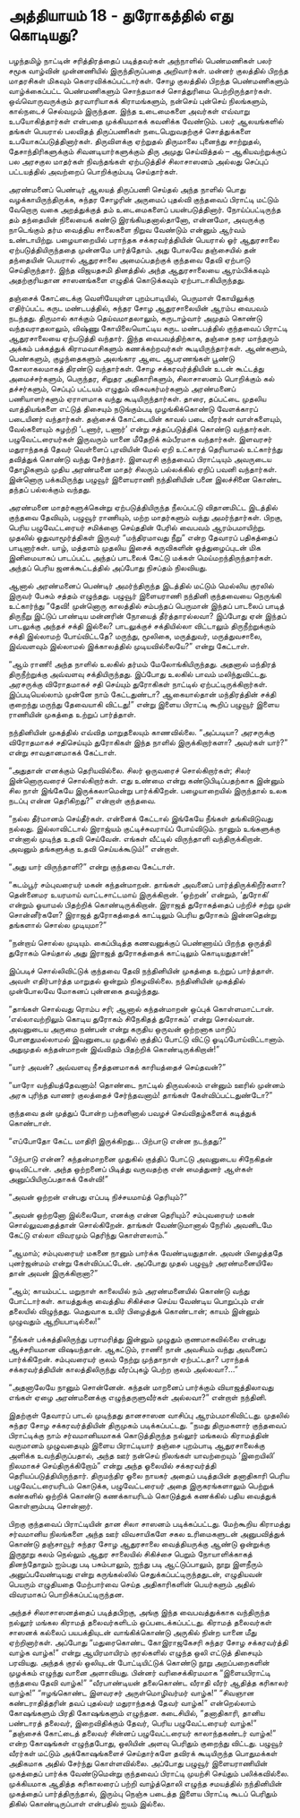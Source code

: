 # அத்தியாயம் 18 - துரோகத்தில் எது கொடியது?

பழந்தமிழ் நாட்டின் சரித்திரத்தைப் படித்தவர்கள் அந்நாளில் பெண்மணிகள் பலர் சமூக வாழ்வின் முன்னணியில் இருந்திருப்பதை அறிவார்கள். மன்னர் குலத்தில் பிறந்த மாதரசிகள் மிகவும் கௌரவிக்கப்பட்டார்கள். சோழ குலத்தில் பிறந்த பெண்மணிகளும் வாழ்க்கைப்பட்ட பெண்மணிகளும் சொந்தமாகச் சொத்துரிமை பெற்றிருந்தார்கள். ஒவ்வொருவருக்கும் தரவாரியாகக் கிராமங்களும், நன்செய் புன்செய் நிலங்களும், கால்நடைச் செல்வமும் இருந்தன. இந்த உடைமைகளை அவர்கள் எவ்வாறு உபயோகித்தார்கள் என்பதை முக்கியமாகக் கவனிக்க வேண்டும். பலர் ஆலயங்களில் தங்கள் பெயரால் பலவிதத் திருப்பணிகள் நடைபெறுவதற்குச் சொத்துக்களை உபயோகப்படுத்தினார்கள். திருவிளக்கு ஏற்றுதல் திருமாலை புனைந்து சாற்றுதல், தேசாந்திரிகளுக்கும் சிவனடியார்களுக்கும் திரு அமுது செய்வித்தல் &#8211; ஆகியவற்றுக்குப் பல அரசகுல மாதர்கள் நிவந்தங்கள் ஏற்படுத்திச் சிலாசாஸனம் அல்லது செப்புப் பட்டயத்தில் அவற்றைப் பொறிக்கும்படி செய்தார்கள்.

அரண்மனைப் பெண்டிர் ஆலயத் திருப்பணி செய்தல் அந்த நாளில் பொது வழக்காயிருந்திருக்க, சுந்தர சோழரின் அருமைப் புதல்வி குந்தவைப் பிராட்டி மட்டும் வேறொரு வகை அறத்துக்குத் தம் உடைமைகளைப் பயன்படுத்தினார். நோய்ப்பட்டிருந்த தம் தந்தையின் நிலையைக் கண்டு இரங்கியதனால்தானோ, என்னமோ, அவருக்கு நாடெங்கும் தர்ம வைத்திய சாலைகளை நிறுவ வேண்டும் என்னும் ஆர்வம் உண்டாயிற்று. பழையாறையில் பராந்தக சக்கரவர்த்தியின் பெயரால் ஓர் ஆதுரசாலை ஏற்படுத்தியிருந்ததை முன்னமே பார்த்தோம். அது போலவே தஞ்சையில் தன் தந்தையின் பெயரால் ஆதுரசாலை அமைப்பதற்குக் குந்தவை தேவி ஏற்பாடு செய்திருந்தார். இந்த விஜயதசமி தினத்தில் அந்த ஆதுரசாலையை ஆரம்பிக்கவும் அதற்குரியதான சாஸனங்களை எழுதிக் கொடுக்கவும் ஏற்பாடாகியிருந்தது.

தஞ்சைக் கோட்டைக்கு வெளியேயுள்ள புறம்பாடியில், பெருமாள் கோயிலுக்கு எதிர்ப்பட்ட கருட மண்டபத்தில், சுந்தர சோழ ஆதுரசாலையின் ஆரம்ப வைபவம் நடந்தது. திருமால் காக்கும் தெய்வமாதலாலும், கருடாழ்வார் அமுதம் கொண்டு வந்தவராதலாலும், விஷ்ணு கோயிலையொட்டிய கருட மண்டபத்தில் குந்தவைப் பிராட்டி ஆதுரசாலையை ஏற்படுத்தி வந்தார். இந்த வைபவத்திற்காக, தஞ்சை நகர மாந்தரும் அக்கம் பக்கத்துக் கிராமவாசிகளும் கணக்கற்றவர்கள் கூடியிருந்தார்கள். ஆண்களும், பெண்களும், குழந்தைகளும் அலங்கார ஆடை ஆபரணங்கள் பூண்டு கோலாகலமாகத் திரண்டு வந்தார்கள். சோழ சக்கரவர்த்தியின் உடன் கூட்டத்து அமைச்சர்களும், பெருந்தர, சிறுதர அதிகாரிகளும், சிலாசாஸனம் பொறிக்கும் கல் தச்சர்களும், செப்புப் பட்டயம் எழுதும் விசுவகர்மர்களும் அரண்மனைப் பணியாளர்களும் ஏராளமாக வந்து கூடியிருந்தார்கள். தாரை, தப்பட்டை முதலிய வாத்தியங்களை எட்டுத் திசையும் நடுங்கும்படி முழங்கிக்கொண்டு வேளக்காரப் படையினர் வந்தார்கள். தஞ்சைக் கோட்டையின் காவல் படை வீரர்கள் வாள்களையும், வேல்களையும் சுழற்றி &#8216;டணார், டணார்&#8217; என்று சத்தப்படுத்திக் கொண்டு வந்தார்கள். பழுவேட்டரையர்கள் இருவரும் யானை மீதேறிக் கம்பீரமாக வந்தார்கள். இளவரசர் மதுராந்தகத் தேவர் வெள்ளைப் புரவியின் மேல் ஏறி உட்காரத் தெரியாமல் உட்கார்ந்து தவித்துக் கொண்டு வந்து சேர்ந்தார். இளவரசி குந்தவைப் பிராட்டியும் அவருடைய தோழிகளும் முதிய அரண்மனை மாதர் சிலரும் பல்லக்கில் ஏறிப் பவனி வந்தார்கள். இன்னொரு பக்கமிருந்து பழுவூர் இளையராணி நந்தினியின் பனை இலச்சினை கொண்ட தந்தப் பல்லக்கும் வந்தது.

அரண்மனை மாதர்களுக்கென்று ஏற்படுத்தியிருந்த நீலப்பட்டு விதானமிட்ட இடத்தில் குந்தவை தேவியும், பழுவூர் ராணியும், மற்ற மாதர்களும் வந்து அமர்ந்தார்கள். பிறகு, பெரிய பழுவேட்டரையர் சமிக்ஞை செய்ததின் பேரில் வைபவம் ஆரம்பமாயிற்று. முதலில் ஓதுவாமூர்த்திகள் இருவர் &#8220;மந்திரமாவது நீறு&#8221; என்ற தேவாரப் பதிகத்தைப் பாடினார்கள். யாழ், மத்தளம் முதலிய இசைக் கருவிகளின் ஒத்துழைப்புடன் மிக இனிமையாகப் பாடப்பட்ட அந்தப் பாடலைக் கேட்டு மக்கள் மெய்மறந்திருந்தார்கள். அந்தப் பெரிய ஜனக்கூட்டத்தில் அப்போது நிசப்தம் நிலவியது.

ஆனால் அரண்மனைப் பெண்டிர் அமர்ந்திருந்த இடத்தில் மட்டும் மெல்லிய குரலில் இருவர் பேசும் சத்தம் எழுந்தது. பழுவூர் இளையராணி நந்தினி குந்தவையை நெருங்கி உட்கார்ந்து &#8220;தேவி! முன்னொரு காலத்தில் சம்பந்தப் பெருமான் இந்தப் பாடலைப் பாடித் திருநீறு இட்டுப் பாண்டிய மன்னரின் நோயைத் தீர்த்தாரல்லவா? இப்போது ஏன் இந்தப் பாடலுக்கு அந்தச் சக்தி இல்லை? பாடலுக்குச் சக்தியில்லா விட்டாலும் திருநீற்றுக்கும் சக்தி இல்லாமற் போய்விட்டதே? மருந்து, மூலிகை, மருத்துவர், மருத்துவசாலை, இவ்வளவும் இல்லாமல் இக்காலத்தில் முடியவில்லையே?&#8221; என்று கேட்டாள்.

&#8220;ஆம் ராணி! அந்த நாளில் உலகில் தர்மம் மேலோங்கியிருந்தது. அதனால் மந்திரத் திருநீற்றுக்கு அவ்வளவு சக்தியிருந்தது. இப்போது உலகில் பாவம் மலிந்துவிட்டது. அரசருக்கு விரோதமாகச் சதி செய்யும் துரோகிகள் நாட்டில் ஏற்பட்டிருக்கிறார்கள். இப்படியெல்லாம் முன்னே நாம் கேட்டதுண்டா? ஆகையால்தான் மந்திரத்தின் சக்தி குறைந்து மருந்து தேவையாகி விட்டது!&#8221; என்று இளைய பிராட்டி கூறிப் பழுவூர் இளைய ராணியின் முகத்தை உற்றுப் பார்த்தாள்.

நந்தினியின் முகத்தில் எவ்வித மாறுதலையும் காணவில்லை. &#8220;அப்படியா? அரசருக்கு விரோதமாகச் சதிசெய்யும் துரோகிகள் இந்த நாளில் இருக்கிறார்களா? அவர்கள் யார்?&#8221; என்று சாவதானமாகக் கேட்டாள்.

&#8220;அதுதான் எனக்கும் தெரியவில்லை. சிலர் ஒருவரைச் சொல்கிறார்கள்; சிலர் இன்னொருவரைச் சொல்கிறார்கள். எது உண்மை என்று கண்டுபிடிப்பதற்காக இன்னும் சில நாள் இங்கேயே இருக்கலாமென்று பார்க்கிறேன். பழையாறையில் இருந்தால் உலக நடப்பு என்ன தெரிகிறது?&#8221; என்றாள் குந்தவை.

&#8220;நல்ல தீர்மானம் செய்தீர்கள். என்னைக் கேட்டால் இங்கேயே நீங்கள் தங்கிவிடுவது நல்லது. இல்லாவிட்டால் இராஜ்யம் குட்டிச்சுவராய்ப் போய்விடும். நானும் உங்களுக்கு என்னால் முடிந்த உதவி செய்வேன். எங்கள் வீட்டில் விருந்தாளி வந்திருக்கிறான். அவனும் தங்களுக்கு உதவி செய்யக்கூடும்!&#8221; என்றாள்.

&#8220;அது யார் விருந்தாளி?&#8221; என்று குந்தவை கேட்டாள்.

&#8220;கடம்பூர் சம்புவரையர் மகன் கந்தன்மாறன். தாங்கள் அவனைப் பார்த்திருக்கிறீர்களா? தென்னைமர உயரமாய் வாட்டசாட்டமாய் இருக்கிறான். &#8216;ஒற்றன்&#8217; என்றும், &#8216;துரோகி&#8217; என்றும் ஓயாமல் பிதற்றிக் கொண்டிருக்கிறான். இராஜத் துரோகத்தைப் பற்றிச் சற்று முன் சொன்னீர்களே? இராஜத் துரோகத்தைக் காட்டிலும் பெரிய துரோகம் இன்னதென்று தங்களால் சொல்ல முடியுமா?&#8221;

&#8220;நன்றாய் சொல்ல முடியும். கைப்பிடித்த கணவனுக்குப் பெண்ணாய்ப் பிறந்த ஒருத்தி துரோகம் செய்தால் அது இராஜத் துரோகத்தைக் காட்டிலும் கொடியதுதான்!&#8221;

இப்படிச் சொல்லிவிட்டுக் குந்தவை தேவி நந்தினியின் முகத்தை உற்றுப் பார்த்தாள். அவள் எதிர்பார்த்த மாறுதல் ஒன்றும் நிகழவில்லை. நந்தினியின் முகத்தில் முன்போலவே மோகனப் புன்னகை தவழ்ந்தது.

&#8220;தாங்கள் சொல்வது ரொம்ப சரி; ஆனால் கந்தன்மாறன் ஒப்புக் கொள்ளமாட்டான். &#8216;எல்லாவற்றிலும் கொடிய துரோகம் சிநேகிதத் துரோகம்&#8217; என்று சொல்வான். அவனுடைய அருமை நண்பன் என்று கருதிய ஒருவன் ஒற்றனாக மாறிப் போனதுமல்லாமல் இவனுடைய முதுகில் குத்திப் போட்டு விட்டு ஓடிப்போய்விட்டானாம். அதுமுதல் கந்தன்மாறன் இவ்விதம் பிதற்றிக் கொண்டிருக்கிறான்!&#8221;

&#8220;யார் அவன்? அவ்வளவு நீசத்தனமாகக் காரியத்தைச் செய்தவன்?&#8221;

&#8220;யாரோ வந்தியத்தேவனாம்! தொண்டை நாட்டில் திருவல்லம் என்னும் ஊரில் முன்னம் அரசு புரிந்த வாணர் குலத்தைச் சேர்ந்தவனாம்! தாங்கள் கேள்விப்பட்டதுண்டோ?&#8221;

குந்தவை தன் முத்துப் போன்ற பற்களினால் பவழச் செவ்விதழ்களைக் கடித்துக் கொண்டாள்.

&#8220;எப்போதோ கேட்ட மாதிரி இருக்கிறது&#8230; பிற்பாடு என்ன நடந்தது?&#8221;

&#8220;பிற்பாடு என்ன? கந்தன்மாறனை முதுகில் குத்திப் போட்டு அவனுடைய சிநேகிதன் ஓடிவிட்டான். அந்த ஒற்றனைப் பிடித்து வருவதற்கு என் மைத்துனர் ஆள்கள் அனுப்பியிருப்பதாகக் கேள்வி!&#8221;

&#8220;அவன் ஒற்றன் என்பது எப்படி நிச்சயமாய்த் தெரியும்?&#8221;

&#8220;அவன் ஒற்றனோ இல்லையோ, எனக்கு என்ன தெரியும்? சம்புவரையர் மகன் சொல்லுவதைத்தான் சொல்கிறேன். தாங்கள் வேண்டுமானால் நேரில் அவனிடமே கேட்டு எல்லா விவரமும் தெரிந்து கொள்ளலாம்.&#8221;

&#8220;ஆமாம்; சம்புவரையர் மகனை நானும் பார்க்க வேண்டியதுதான். அவன் பிழைத்ததே புனர்ஜன்மம் என்று கேள்விப்பட்டேன். அப்போது முதல் பழுவூர் அரண்மனையிலே தான் அவன் இருக்கிறானா?&#8221;

&#8220;ஆம்; காயம்பட்ட மறுநாள் காலையில் நம் அரண்மனையில் கொண்டு வந்து போட்டார்கள். காயத்துக்கு வைத்திய சிகிச்சை செய்ய வேண்டிய பொறுப்பும் என் தலையில் விழுந்தது. மெதுவாக உயிர் பிழைத்துக் கொண்டான்; காயம் இன்னும் முழுவதும் ஆறியபாடில்லை!&#8221;

&#8220;நீங்கள் பக்கத்திலிருந்து பராமரித்து இன்னும் முழுதும் குணமாகவில்லை என்பது ஆச்சரியமான விஷயந்தான். ஆகட்டும், ராணி! நான் அவசியம் வந்து அவனைப் பார்க்கிறேன். சம்புவரையர் குலம் நேற்று முந்தாநாள் ஏற்பட்டதா? பராந்தக் சக்கரவர்த்தியின் காலத்திலிருந்து வீரப்புகழ் பெற்ற குலம் அல்லவா?&#8230;&#8221;

&#8220;அதனாலேயே நானும் சொன்னேன். கந்தன் மாறனைப் பார்க்கும் வியாஜத்திலாவது எங்கள் ஏழை அரண்மனைக்கு எழுந்தருளுவீர்கள் அல்லவா?&#8221; என்றாள் நந்தினி.

இதற்குள் தேவாரப் பாடல் முடிந்தது தானசாஸன வாசிப்பு ஆரம்பமாகிவிட்டது. முதலில் சுந்தர சோழ சக்கரவர்த்தியின் திருமுகம் படிக்கப்பட்டது. &#8220;நமது திருமகளார் குந்தவைப் பிராட்டிக்கு நாம் சர்வமானியமாகக் கொடுத்திருந்த நல்லூர் மங்கலம் கிராமத்தின் வருமானம் முழுவதையும் இளைய பிராட்டியார் தஞ்சை புறம்பாடி ஆதுரசாலைக்கு அளிக்க உவந்திருப்பதால், அந்த ஊர் நன்செய் நிலங்கள் யாவற்றையும் &#8216;இறையிலி&#8217; நிலமாகச் செய்திருக்கிறோம்&#8221; என்று அந்த ஓலையில் சக்கரவர்த்தி தெரியப்படுத்தியிருந்தார். திருமந்திர ஓலை நாயகர் அதைப் படித்தபின் தனாதிகாரி பெரிய பழுவேட்டரையரிடம் கொடுக்க, பழுவேட்டரையர் அதை இருகரங்களாலும் பெற்றுக் கண்களில் ஒற்றிக் கொண்டு கணக்காயரிடம் கொடுத்துக் கணக்கில் பதிய வைத்துக் கொள்ளும்படி சொன்னார்.

பிறகு குந்தவைப் பிராட்டியின் தான சிலா சாஸனம் படிக்கப்பட்டது. மேற்கூறிய கிராமத்து சர்வமானிய நிலங்களை அந்த ஊர் விவசாயிகளே சகல உரிமைகளுடன் அனுபவித்துக் கொண்டு தஞ்சாவூர் சுந்தர சோழ ஆதுரசாலை வைத்தியருக்கு ஆண்டு ஒன்றுக்கு இருநூறு கலம் நெல்லும் ஆதுர சாலையில் சிகிச்சை பெறும் நோயாளிக்காகத் தினந்தோறும் ஐம்பது படி பசும்பாலும், ஐந்து படி ஆட்டுப்பாலும், நூறு இளநீரும் அனுப்பவேண்டியது என்று கருங்கல்லில் செதுக்கப்பட்டிருந்ததுடன், எழுதியவன் பெயரும் எழுதியதை மேற்பார்வை செய்த அதிகாரிகளின் பெயர்களும் அதில் விவரமாகப் பொறிக்கப்பட்டிருந்தன.

அந்தச் சிலாசாஸனத்தைப் படித்தபிறகு, அங்கு இந்த வைபவத்துக்காக வந்திருந்த நல்லூர் மங்கல கிராமத் தலைவர்களிடம் ஒப்படைக்கப்பட்டது. கிராமத் தலைவர்கள் சாஸனக் கல்லைப் பயபக்தியுடன் வாங்கிக்கொண்டு அருகில் நின்ற யானை மீது ஏற்றினார்கள். அப்போது &#8220;மதுரைகொண்ட கோஇராஜகேசரி சுந்தர சோழ சக்கரவர்த்தி வாழ்க வாழ்க!&#8221; என்று ஆயிரமாயிரம் குரல்களில் எழுந்த ஒலி எட்டுத் திசையும் பரவியது. அந்தக் குரல் ஒலியுடன் போட்டியிட்டுக் கொண்டு நூறு அறப்பறைகளின் முழக்கம் எழுந்து வானை அளாவியது. பின்னர் வரிசைக்கிரமமாக &#8220;இளையபிராட்டி குந்தவை தேவி வாழ்க!&#8221; &#8220;வீரபாண்டியன் தலைகொண்ட வீராதி வீரர் ஆதித்த கரிகாலர் வாழ்க!&#8221; &#8220;ஈழங்கொண்ட இளவரசர் அருள்மொழிவர்மர் வாழ்க!&#8221; &#8220;சிவஞான கண்டராதித்தரின் தவப் புதல்வர் மதுராந்தகத் தேவர் வாழ்க!&#8221; என்றெல்லாம் கோஷங்களும் பிரதி கோஷங்களும் எழுந்தன. கடைசியில், &#8220;தனாதிகாரி, தானிய பண்டாரத் தலைவர், இறைவிதிக்கும் தேவர், பெரிய பழுவேட்டரையர் வாழ்க!&#8221; &#8220;தஞ்சைக் கோட்டைத் தலைவர் சின்னப் பழுவேட்டரையர் காலாந்தகண்டர் வாழ்க!&#8221; என்ற கோஷங்கள் எழுந்தபோது, ஒலியின் அளவு பெரிதும் குறைந்து விட்டது. பழுவூர் வீரர்கள் மட்டும் அக்கோஷங்களைச் செய்தார்களே தவிரக் கூடியிருந்த பொதுமக்கள் அதிகமாக அதில் சேர்ந்து கொள்ளவில்லை. அப்போது பழுவூர் இளையராணியின் முகத்தைப் பார்க்க வேண்டுமென்று குந்தவைப் பிராட்டி முயற்சி செய்தும் பலிக்கவில்லை. முக்கியமாக ஆதித்த கரிகாலரைப் பற்றி வாழ்த்தொலி எழுந்த சமயத்தில் நந்தினியின் முகத்தைப் பார்த்திருந்தால், இரும்பு நெஞ்சு படைத்த இளைய பிராட்டி கூடப் பெரிதும் திகில் கொண்டிருப்பாள் என்பதில் ஐயம் இல்லை.